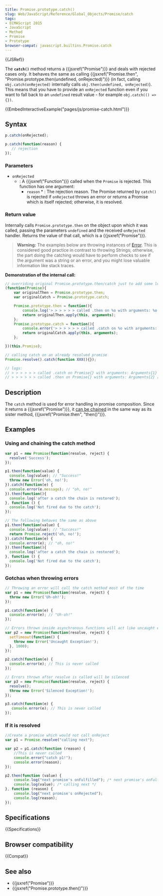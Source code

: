 ```yaml
---
title: Promise.prototype.catch()
slug: Web/JavaScript/Reference/Global_Objects/Promise/catch
tags:
- ECMAScript 2015
- JavaScript
- Method
- Promise
- Prototype
browser-compat: javascript.builtins.Promise.catch
---
```

{{JSRef}}

The **`catch()`** method returns a {{jsxref("Promise")}} and deals with
rejected cases only. It behaves the same as calling
{{jsxref("Promise.then",
  "Promise.prototype.then(undefined, onRejected)")}}
(in fact, calling `obj.catch(onRejected)` internally calls
`obj.then(undefined, onRejected)`). This means that you have to provide an
`onRejected` function even if you want to fall back to an `undefined` result
value - for example `obj.catch(() => {})`.

{{EmbedInteractiveExample("pages/js/promise-catch.html")}}

## Syntax

```js
p.catch(onRejected);

p.catch(function(reason) {
   // rejection
});
```

### Parameters

- `onRejected`
  - : A {{jsxref("Function")}} called when the `Promise` is rejected. This
    function has one argument:
    - `reason` \* : The rejection reason. The Promise returned by `catch()` is
      rejected if `onRejected` throws an error or returns a Promise which is
      itself rejected; otherwise, it is resolved.

### Return value

Internally calls `Promise.prototype.then` on the object upon which it was
called, passing the parameters `undefined` and the received `onRejected`
handler. Returns the value of that call, which is a
{{jsxref("Promise")}}.

> **Warning:** The examples below are throwing instances of
> [Error](/en-US/docs/Web/JavaScript/Reference/Global_Objects/Error). This is
> considered good practice in contrast to throwing Strings; otherwise, the part
> doing the catching would have to perform checks to see if the argument was a
> string or an error, and you might lose valuable information like stack traces.

**Demonstration of the internal call:**

```js
// overriding original Promise.prototype.then/catch just to add some logs
(function(Promise){
    var originalThen = Promise.prototype.then;
    var originalCatch = Promise.prototype.catch;

    Promise.prototype.then = function(){
        console.log('> > > > > > called .then on %o with arguments: %o', this, arguments);
        return originalThen.apply(this, arguments);
    };
    Promise.prototype.catch = function(){
        console.error('> > > > > > called .catch on %o with arguments: %o', this, arguments);
        return originalCatch.apply(this, arguments);
    };

})(this.Promise);

// calling catch on an already resolved promise
Promise.resolve().catch(function XXX(){});

// logs:
// > > > > > > called .catch on Promise{} with arguments: Arguments{1} [0: function XXX()]
// > > > > > > called .then on Promise{} with arguments: Arguments{2} [0: undefined, 1: function XXX()]
```

## Description

The `catch` method is used for error handling in promise composition. Since it
returns a {{jsxref("Promise")}}, it
[can be chained](/en-US/docs/Web/JavaScript/Guide/Using_promises#Chaining_after_a_catch)
in the same way as its sister method,
{{jsxref("Promise.then",
  "then()")}}.

## Examples

### Using and chaining the catch method

```js
var p1 = new Promise(function(resolve, reject) {
  resolve('Success');
});

p1.then(function(value) {
  console.log(value); // "Success!"
  throw new Error('oh, no!');
}).catch(function(e) {
  console.error(e.message); // "oh, no!"
}).then(function(){
  console.log('after a catch the chain is restored');
}, function () {
  console.log('Not fired due to the catch');
});

// The following behaves the same as above
p1.then(function(value) {
  console.log(value); // "Success!"
  return Promise.reject('oh, no!');
}).catch(function(e) {
  console.error(e); // "oh, no!"
}).then(function(){
  console.log('after a catch the chain is restored');
}, function () {
  console.log('Not fired due to the catch');
});
```

### Gotchas when throwing errors

```js
// Throwing an error will call the catch method most of the time
var p1 = new Promise(function(resolve, reject) {
  throw new Error('Uh-oh!');
});

p1.catch(function(e) {
  console.error(e); // "Uh-oh!"
});

// Errors thrown inside asynchronous functions will act like uncaught errors
var p2 = new Promise(function(resolve, reject) {
  setTimeout(function() {
    throw new Error('Uncaught Exception!');
  }, 1000);
});

p2.catch(function(e) {
  console.error(e); // This is never called
});

// Errors thrown after resolve is called will be silenced
var p3 = new Promise(function(resolve, reject) {
  resolve();
  throw new Error('Silenced Exception!');
});

p3.catch(function(e) {
   console.error(e); // This is never called
});
```

### If it is resolved

```js
//Create a promise which would not call onReject
var p1 = Promise.resolve("calling next");

var p2 = p1.catch(function (reason) {
    //This is never called
    console.error("catch p1!");
    console.error(reason);
});

p2.then(function (value) {
    console.log("next promise's onFulfilled"); /* next promise's onFulfilled */
    console.log(value); /* calling next */
}, function (reason) {
    console.log("next promise's onRejected");
    console.log(reason);
});
```

## Specifications

{{Specifications}}

## Browser compatibility

{{Compat}}

## See also

- {{jsxref("Promise")}}
- {{jsxref("Promise.prototype.then()")}}
